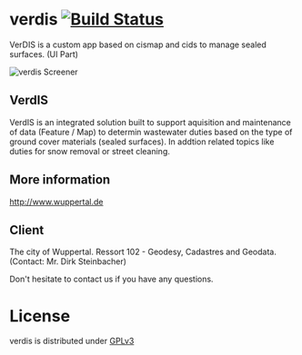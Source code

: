 verdis [![Build Status](http://ci.cismet.de/buildStatus/icon?job=verdis)](https://ci.cismet.de/job/verdis/)
======
VerDIS is a custom app based on cismap and cids to manage sealed surfaces. (UI Part)


![verdis Screener](http://www.cismet.de/images/projects/screener/verdis.png)

VerdIS
-----
VerdIS is an integrated solution built to support aquisition and maintenance of data (Feature / Map) to determin wastewater duties based on the type of ground cover materials (sealed surfaces). In addtion related topics like duties for snow removal or street cleaning.

More information
-----
http://www.wuppertal.de

Client
-----
The city of Wuppertal. Ressort 102 - Geodesy, Cadastres and Geodata. (Contact: Mr. Dirk Steinbacher)


Don't hesitate to contact us if you have any questions.

License
=======

verdis is distributed under [GPLv3](https://github.com/cismet/verdis/blob/dev/LICENSE)
